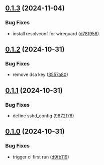 ## [0.1.3](https://github.com/l4rm4nd/Kali-Linux-Dockerfile/compare/v0.1.2...v0.1.3) (2024-11-04)


### Bug Fixes

* install resolvconf for wireguard ([d78f958](https://github.com/l4rm4nd/Kali-Linux-Dockerfile/commit/d78f958cce4c6bdb6664a55f4bd90c25127248d6))

## [0.1.2](https://github.com/l4rm4nd/Kali-Linux-Dockerfile/compare/v0.1.1...v0.1.2) (2024-10-31)


### Bug Fixes

* remove dsa key ([3557a80](https://github.com/l4rm4nd/Kali-Linux-Dockerfile/commit/3557a80f555b76d92c0bef61749a7fdd085cc987))

## [0.1.1](https://github.com/l4rm4nd/Kali-Linux-Dockerfile/compare/v0.1.0...v0.1.1) (2024-10-31)


### Bug Fixes

* define sshd_config ([9672f76](https://github.com/l4rm4nd/Kali-Linux-Dockerfile/commit/9672f7603ab2a29b878eff588d2b850f8913b435))

## [0.1.0](https://github.com/l4rm4nd/Kali-Linux-Dockerfile/compare/d9fb1195ba5af2ca0bd030375d0f38d434c10534...v0.1.0) (2024-10-31)


### Bug Fixes

* trigger ci first run ([d9fb119](https://github.com/l4rm4nd/Kali-Linux-Dockerfile/commit/d9fb1195ba5af2ca0bd030375d0f38d434c10534))

